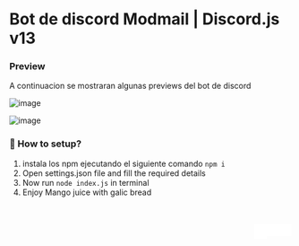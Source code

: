 # Bot de discord Modmail | Discord.js v13

### Preview
A continuacion se mostraran algunas previews del bot de discord

![image](https://user-images.githubusercontent.com/89801655/189752814-616bd136-824f-4479-9932-cb292746cac0.png)

![image](https://user-images.githubusercontent.com/89801655/189752892-85a7c27c-9ec7-4610-ba31-9c399332cbe5.png)


### 🤔 How to setup?
1. instala los npm ejecutando el siguiente comando `npm i`
2. Open settings.json file and fill the required details
3. Now run `node index.js` in terminal
4. Enjoy Mango juice with galic bread

<br>
<br>

<a href="https://www.instagram.com/oscar_serrano_clemente/">
  <img align="right" alt="Instagram" width="22px" src="https://github.com/cosmoart/cosmoart/blob/main/assets/instagram.svg" />
</a>
<a href="https://discord.com/users/739421873816993835">
  <img align="right" alt="Discord" width="22px" src="https://github.com/cosmoart/cosmoart/blob/main/assets/discord.svg" />
</a>
<a href="mailto:newoscaryt@gmail.com">
  <img align="right" alt="Mail" width="22px"  height="27px" src="https://github.com/cosmoart/cosmoart/blob/main/assets/gmail.svg" />
</a>
